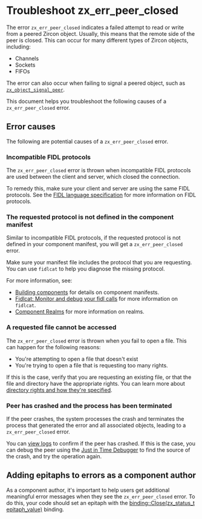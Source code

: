# Troubleshoot zx_err_peer_closed

The error `zx_err_peer_closed` indicates a failed attempt to read or write
from a peered Zircon object. Usually, this means that the remote side of the
peer is closed. This can occur for many different types of Zircon objects,
including:

* Channels
* Sockets
* FIFOs

The error can also occur when failing to signal a peered object, such as
[`zx_object_signal_peer`](/reference/syscalls/object_signal_peer.md).

This document helps you troubleshoot the following causes
of a `zx_err_peer_closed` error.

## Error causes

The following are potential causes of a `zx_err_peer_closed` error.

### Incompatible FIDL protocols

The `zx_err_peer_closed` error is thrown when
incompatible FIDL protocols are used between
the client and server, which closed the connection.

To remedy this, make sure your client and server are using the same FIDL
protocols. See the [FIDL language specification](/docs/reference/fidl/language/language.md#protocols) for more information
on FIDL protocols.

### The requested protocol is not defined in the component manifest

Similar to incompatible FIDL protocols, if the requested protocol is
not defined in your component manifest, you will get a `zx_err_peer_closed`
error.

Make sure your manifest file includes the protocol that you
are requesting. You can use `fidlcat` to help you diagnose the missing protocol.

For more information, see:

* [Building components](/docs/development/components/build.md) for details on
  component manifests.
* [Fidlcat: Monitor and debug your fidl calls](/docs/development/monitoring/fidlcat/README.md)
  for more information on `fidlcat`.
* [Component Realms](/docs/concepts/components/v2/realms.md) for more information
  on realms.

### A requested file cannot be accessed

The `zx_err_peer_closed` error is thrown when you fail to open a file. This can happen for
the following reasons:

*  You're attempting to open a file that doesn't exist
*  You're trying to open a file that is requesting too many rights.

If this is the case, verify that you are requesting an existing file, or that the file and directory
have the appropriate rights. You can learn more about
[directory rights and how they're specified](/docs/concepts/components/v2/capabilities/directory.md#directory-capability-rights).

### Peer has crashed and the process has been terminated

If the peer crashes, the system processes the crash and terminates the process that generated
the error and all associated objects, leading to a `zx_err_peer_closed` error.

You can [view logs](/docs/development/diagnostics/logs/viewing.md) to confirm if the peer
has crashed. If this is the case, you can debug the peer using the
[Just in Time Debugger](/docs/development/debugging/just_in_time_debugging.md) to find
the source of the crash, and try the operation again.

## Adding epitaphs to errors as a component author

As a component author, it's important to help users get additional meaningful error messages
when they see the `zx_err_peer_closed` error. To do this, your code should set
an epitaph with the
[binding::Close(zx_status_t epitaph_value)](/sdk/lib/fidl/cpp/binding.h#199) binding.
